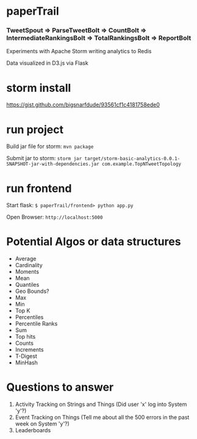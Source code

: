 # paperTrail

### TweetSpout => ParseTweetBolt => CountBolt => IntermediateRankingsBolt => TotalRankingsBolt => ReportBolt

Experiments with Apache Storm writing analytics to Redis

Data visualized in D3.js via Flask

# storm install

https://gist.github.com/bigsnarfdude/93561cf1c4181758ede0

# run project

Build jar file for storm:
`mvn package`

Submit jar to storm:
`storm jar target/storm-basic-analytics-0.0.1-SNAPSHOT-jar-with-dependencies.jar com.example.TopNTweetTopology`

# run frontend

Start flask:
`$ paperTrail/frontend> python app.py`

Open Browser:
`http://localhost:5000`


# Potential Algos or data structures

  * Average
  * Cardinality 
  * Moments
  * Mean
  * Quantiles
  * Geo Bounds?
  * Max
  * Min
  * Top K
  * Percentiles
  * Percentile Ranks
  * Sum
  * Top hits
  * Counts
  * Increments
  * T-Digest
  * MinHash

# Questions to answer

1. Activity Tracking on Strings and Things (Did user 'x' log into System 'y'?)
2. Event Tracking on Things (Tell me about all the 500 errors in the past week on System 'y'?)
3. Leaderboards
